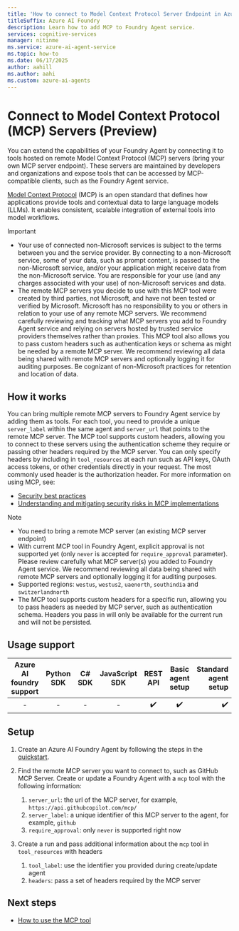 ```yaml
---
title: 'How to connect to Model Context Protocol Server Endpoint in Azure AI Foundry Agent Service'
titleSuffix: Azure AI Foundry
description: Learn how to add MCP to Foundry Agent service.
services: cognitive-services
manager: nitinme
ms.service: azure-ai-agent-service
ms.topic: how-to
ms.date: 06/17/2025
author: aahill
ms.author: aahi
ms.custom: azure-ai-agents
---
```

# Connect to Model Context Protocol (MCP) Servers (Preview)
You can extend the capabilities of your Foundry Agent by connecting it to tools hosted on remote Model Context Protocol (MCP) servers (bring your own MCP server endpoint). These servers are maintained by developers and organizations and expose tools that can be accessed by MCP-compatible clients, such as the Foundry Agent service.

[Model Context Protocol](https://modelcontextprotocol.io/introduction) (MCP) is an open standard that defines how applications provide tools and contextual data to large language models (LLMs). It enables consistent, scalable integration of external tools into model workflows.

> [!IMPORTANT]
> * Your use of connected non-Microsoft services is subject to the terms between you and the service provider.  By connecting to a non-Microsoft service, some of your data, such as prompt content, is passed to the non-Microsoft service, and/or your application might receive data from the non-Microsoft service. You are responsible for your use (and any charges associated with your use) of non-Microsoft services and data.
> * The remote MCP servers you decide to use with this MCP tool were created by third parties, not Microsoft, and have not been tested or verified by Microsoft. Microsoft has no responsibility to you or others in relation to your use of any remote MCP servers. We recommend carefully reviewing and tracking what MCP servers you add to Foundry Agent service and relying on servers hosted by trusted service providers themselves rather than proxies. This MCP tool also allows you to pass custom headers such as authentication keys or schema as might be needed by a remote MCP server. We recommend reviewing all data being shared with remote MCP servers and optionally logging it for auditing purposes. Be cognizant of non-Microsoft practices for retention and location of data.

## How it works
You can bring multiple remote MCP servers to Foundry Agent service by adding them as tools. For each tool, you need to provide a unique `server_label` within the same agent and `server_url` that points to the remote MCP server. The MCP tool supports custom headers, allowing you to connect to these servers using the authentication scheme they require or passing other headers required by the MCP server. You can only specify headers by including in `tool_resources` at each run such as API keys, OAuth access tokens, or other credentials directly in your request. The most commonly used header is the authorization header. For more information on using MCP, see:
* [Security best practices](https://modelcontextprotocol.io/specification/draft/basic/security_best_practices)
* [Understanding and mitigating security risks in MCP implementations](https://techcommunity.microsoft.com/blog/microsoft-security-blog/understanding-and-mitigating-security-risks-in-mcp-implementations/4404667)

> [!Note]
> * You need to bring a remote MCP server (an existing MCP server endpoint)
> * With current MCP tool in Foundry Agent, explicit approval is not supported yet (only `never` is accepted for `require_approval` parameter). Please review carefully what MCP server(s) you added to Foundry Agent service. We recommend reviewing all data being shared with remote MCP servers and optionally logging it for auditing purposes.
> * Supported regions: `westus`, `westus2`, `uaenorth`, `southindia` and `switzerlandnorth`
> * The MCP tool supports custom headers for a specific run, allowing you to pass headers as needed by MCP server, such as authentication schema. Headers you pass in will only be available for the current run and will not be persisted.

## Usage support

|Azure AI foundry support  | Python SDK |	C# SDK | JavaScript SDK | REST API |Basic agent setup | Standard agent setup |
|:---------:|:---------:|:---------:|:---------:|:---------:|:---------:|---------:|
| - | - | - | - | ✔️ | ✔️ | ✔️ |

## Setup  
1. Create an Azure AI Foundry Agent by following the steps in the [quickstart](../../quickstart.md).

1. Find the remote MCP server you want to connect to, such as GitHub MCP Server. Create or update a Foundry Agent with a `mcp` tool with the following information:
   1. `server_url`: the url of the MCP server, for example, `https://api.githubcopilot.com/mcp/`
   2. `server_label`: a unique identifier of this MCP server to the agent, for example, `github`
   3. `require_approval`: only `never` is supported right now
  
1. Create a run and pass additional information about the `mcp` tool in `tool_resources` with headers
   1. `tool_label`: use the identifier you provided during create/update agent
   2. `headers`: pass a set of headers required by the MCP server

## Next steps

* [How to use the MCP tool](./mcp-samples.md)
